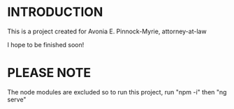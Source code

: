 # INTRODUCTION

This is a project created for Avonia E. Pinnock-Myrie, attorney-at-law

I hope to be finished soon!

# PLEASE NOTE
The node modules are excluded so to run this project, run "npm -i" then "ng serve"
